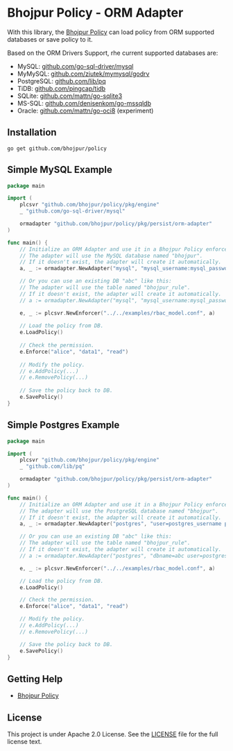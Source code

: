 # Bhojpur Policy - ORM Adapter

With this library, the [Bhojpur Policy](https://github.com/bhojpur/policy) can load policy from ORM supported databases or save policy to it.

Based on the ORM Drivers Support, rhe current supported databases are:

- MySQL: [github.com/go-sql-driver/mysql](https://github.com/go-sql-driver/mysql)
- MyMySQL: [github.com/ziutek/mymysql/godrv](https://github.com/ziutek/mymysql/godrv)
- PostgreSQL: [github.com/lib/pq](https://github.com/lib/pq)
- TiDB: [github.com/pingcap/tidb](https://github.com/pingcap/tidb)
- SQLite: [github.com/mattn/go-sqlite3](https://github.com/mattn/go-sqlite3)
- MS-SQL: [github.com/denisenkom/go-mssqldb](https://github.com/denisenkom/go-mssqldb)
- Oracle: [github.com/mattn/go-oci8](https://github.com/mattn/go-oci8) (experiment)

## Installation

    go get github.com/bhojpur/policy

## Simple MySQL Example

```go
package main

import (
	plcsvr "github.com/bhojpur/policy/pkg/engine"
	_ "github.com/go-sql-driver/mysql"

	ormadapter "github.com/bhojpur/policy/pkg/persist/orm-adapter"
)

func main() {
	// Initialize an ORM Adapter and use it in a Bhojpur Policy enforcer:
	// The adapter will use the MySQL database named "bhojpur".
	// If it doesn't exist, the adapter will create it automatically.
	a, _ := ormadapter.NewAdapter("mysql", "mysql_username:mysql_password@tcp(127.0.0.1:3306)/") // Your driver and data source. 

	// Or you can use an existing DB "abc" like this:
	// The adapter will use the table named "bhojpur_rule".
	// If it doesn't exist, the adapter will create it automatically.
	// a := ormadapter.NewAdapter("mysql", "mysql_username:mysql_password@tcp(127.0.0.1:3306)/abc", true)

	e, _ := plcsvr.NewEnforcer("../../examples/rbac_model.conf", a)
	
	// Load the policy from DB.
	e.LoadPolicy()
	
	// Check the permission.
	e.Enforce("alice", "data1", "read")
	
	// Modify the policy.
	// e.AddPolicy(...)
	// e.RemovePolicy(...)
	
	// Save the policy back to DB.
	e.SavePolicy()
}
```

## Simple Postgres Example

```go
package main

import (
	plcsvr "github.com/bhojpur/policy/pkg/engine"
	_ "github.com/lib/pq"

	ormadapter "github.com/bhojpur/policy/pkg/persist/orm-adapter"
)

func main() {
	// Initialize an ORM Adapter and use it in a Bhojpur Policy enforcer:
	// The adapter will use the PostgreSQL database named "bhojpur".
	// If it doesn't exist, the adapter will create it automatically.
	a, _ := ormadapter.NewAdapter("postgres", "user=postgres_username password=postgres_password host=127.0.0.1 port=5432 sslmode=disable") // Your driver and data source.

	// Or you can use an existing DB "abc" like this:
	// The adapter will use the table named "bhojpur_rule".
	// If it doesn't exist, the adapter will create it automatically.
	// a := ormadapter.NewAdapter("postgres", "dbname=abc user=postgres_username password=postgres_password host=127.0.0.1 port=5432 sslmode=disable", true)

	e, _ := plcsvr.NewEnforcer("../../examples/rbac_model.conf", a)

	// Load the policy from DB.
	e.LoadPolicy()

	// Check the permission.
	e.Enforce("alice", "data1", "read")

	// Modify the policy.
	// e.AddPolicy(...)
	// e.RemovePolicy(...)

	// Save the policy back to DB.
	e.SavePolicy()
}
```

## Getting Help

- [Bhojpur Policy](https://github.com/bhojpur/policy)

## License

This project is under Apache 2.0 License. See the [LICENSE](LICENSE) file for the full license text.